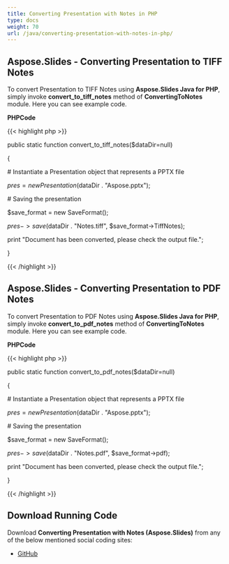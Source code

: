 ```yaml
---
title: Converting Presentation with Notes in PHP
type: docs
weight: 70
url: /java/converting-presentation-with-notes-in-php/
---
```


## **Aspose.Slides - Converting Presentation to TIFF Notes**
To convert Presentation to TIFF Notes using **Aspose.Slides Java for PHP**, simply invoke **convert_to_tiff_notes** method of **ConvertingToNotes** module. Here you can see example code.

**PHPCode**

{{< highlight php >}}

 public static function convert_to_tiff_notes($dataDir=null)

{

\# Instantiate a Presentation object that represents a PPTX file

$pres = new Presentation($dataDir . "Aspose.pptx");

\# Saving the presentation

$save_format = new SaveFormat();

$pres->save($dataDir . "Notes.tiff", $save_format->TiffNotes);

print "Document has been converted, please check the output file.";

}

{{< /highlight >}}
## **Aspose.Slides - Converting Presentation to PDF Notes**
To convert Presentation to PDF Notes using **Aspose.Slides Java for PHP**, simply invoke **convert_to_pdf_notes** method of **ConvertingToNotes** module. Here you can see example code.

**PHPCode**

{{< highlight php >}}

 public static function convert_to_pdf_notes($dataDir=null)

{

\# Instantiate a Presentation object that represents a PPTX file

$pres = new Presentation($dataDir . "Aspose.pptx");

\# Saving the presentation

$save_format = new SaveFormat();

$pres->save($dataDir . "Notes.pdf", $save_format->pdf);

print "Document has been converted, please check the output file.";

}

{{< /highlight >}}
## **Download Running Code**
Download **Converting Presentation with Notes (Aspose.Slides)** from any of the below mentioned social coding sites:

- [GitHub](https://github.com/aspose-slides/Aspose.Slides-for-Java/blob/master/Plugins/Aspose_Slides_Java_for_PHP/src/aspose/slides/WorkingWithPresentation/ConvertingToNotes.php)
